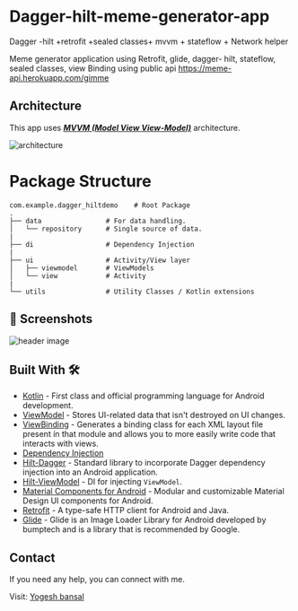 # Dagger-hilt-meme-generator-app
Dagger -hilt +retrofit +sealed classes+ mvvm + stateflow + Network helper 

Meme generator application using Retrofit, glide, dagger- hilt, stateflow, sealed classes, view Binding using public api https://meme-api.herokuapp.com/gimme


## Architecture
This app uses [***MVVM (Model View View-Model)***](https://developer.android.com/jetpack/docs/guide#recommended-app-arch) architecture.

![architecture](https://developer.android.com/topic/libraries/architecture/images/final-architecture.png)

# Package Structure
    
    com.example.dagger_hiltdemo    # Root Package
    .
    ├── data                # For data handling.
    │   └── repository      # Single source of data.   
    |
    ├── di                  # Dependency Injection             
    |
    ├── ui                  # Activity/View layer
    │   ├── viewmodel       # ViewModels
    │   └── view            # Activity
    |
    └── utils               # Utility Classes / Kotlin extensions


## 📸 Screenshots


![header image](https://s3.amazonaws.com/khata/bill/c1c3c961-bf53-4230-9dff-182c40c674b3.jpg)



## Built With 🛠
- [Kotlin](https://kotlinlang.org/) - First class and official programming language for Android development.
- [ViewModel](https://developer.android.com/topic/libraries/architecture/viewmodel) - Stores UI-related data that isn't destroyed on UI changes. 
- [ViewBinding](https://developer.android.com/topic/libraries/view-binding) - Generates a binding class for each XML layout file present in that module and allows you to more easily write code that interacts with views.
- [Dependency Injection](https://developer.android.com/training/dependency-injection)
- [Hilt-Dagger](https://dagger.dev/hilt/) - Standard library to incorporate Dagger dependency injection into an Android application.
- [Hilt-ViewModel](https://developer.android.com/training/dependency-injection/hilt-jetpack) - DI for injecting `ViewModel`.
- [Material Components for Android](https://github.com/material-components/material-components-android) - Modular and customizable Material Design UI components for Android.
- [Retrofit](https://square.github.io/retrofit/) - A type-safe HTTP client for Android and Java.
- [Glide](https://bumptech.github.io/glide/) - Glide is an Image Loader Library for Android developed by bumptech and is a library that is recommended by Google.

## Contact
If you need any help, you can connect with me.

Visit: [Yogesh bansal](https://www.helloyogesh.com)

